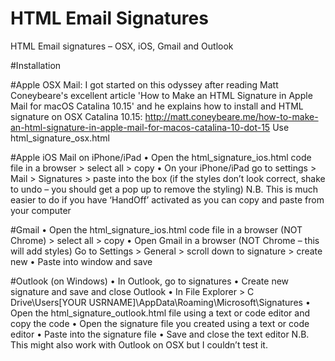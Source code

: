# HTML Email Signatures
 HTML Email signatures – OSX, iOS, Gmail and Outlook

#Installation

#Apple OSX Mail:
I got started on this odyssey after reading Matt Coneybeare's excellent article 'How to Make an HTML Signature in Apple Mail for macOS Catalina 10.15' and he explains how to install and HTML signature on OSX Catalina 10.15: http://matt.coneybeare.me/how-to-make-an-html-signature-in-apple-mail-for-macos-catalina-10-dot-15
Use html_signature_osx.html

#Apple iOS Mail on iPhone/iPad
• Open the html_signature_ios.html code file in a browser > select all > copy
• On your iPhone/iPad go to settings > Mail > Signatures > paste into the box (if the styles don’t look correct, shake to undo – you should get a pop up to remove the styling)
N.B. This is much easier to do if you have ‘HandOff’ activated as you can copy and paste from your computer

#Gmail
• Open the html_signature_ios.html code file in a browser (NOT Chrome) > select all > copy
• Open Gmail in a browser (NOT Chrome – this will add styles) Go to Settings > General > scroll down to signature > create new
• Paste into window and save

#Outlook (on Windows)
• In Outlook, go to signatures
• Create new signature and save and close Outlook
• In File Explorer > C Drive\Users\[YOUR USRNAME]\AppData\Roaming\Microsoft\Signatures
• Open the html_signature_outlook.html file using a text or code editor and copy the code
• Open the signature file you created using a text or code editor
• Paste into the signature file
• Save and close the text editor
N.B. This might also work with Outlook on OSX but I couldn’t test it.
